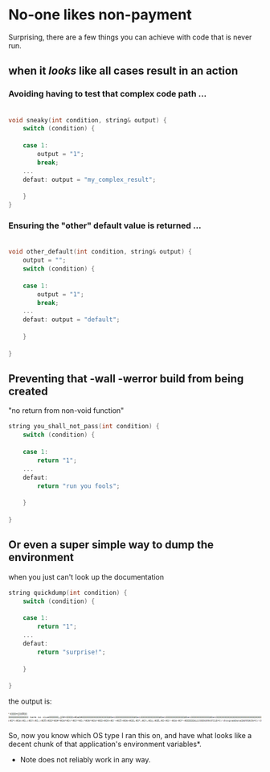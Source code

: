 No-one likes non-payment
=====


Surprising, there are a few things you can achieve with code that is never run.

## when it *looks* like all cases result in an action
###   Avoiding having to test that complex code path ...
```C++

void sneaky(int condition, string& output) {
	switch (condition) {

	case 1:
		output = "1";
		break;
	...
	defaut: output = "my_complex_result";

	}
}

```
   
###   Ensuring the "other" default value is returned ...
```C++

void other_default(int condition, string& output) {
	output = "";
	switch (condition) {

	case 1:
		output = "1";
		break;
	...
	defaut: output = "default";

	}

}

```
   
## Preventing that -wall -werror build from being created
   "no return from non-void function"
```C++
string you_shall_not_pass(int condition) {
	switch (condition) {

	case 1:
		return "1";
	...
	defaut:
		return "run you fools";

	}

}

```


## Or even a super simple way to dump the environment
  when you just can't look up the documentation
```C++
string quickdump(int condition) {
	switch (condition) {

	case 1:
		return "1";
	...
	defaut:
		return "surprise!";

	}

}

```

the output is:

![Image](protip.png)

So, now you know which OS type I ran this on, and have what looks like a decent chunk of that application's environment variables*.




* Note does not reliably work in any way.  



